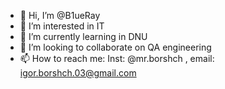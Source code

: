 - 👋 Hi, I’m @B1ueRay
- 👀 I’m interested in IT
- 🌱 I’m currently learning in DNU
- 💞️ I’m looking to collaborate on QA engineering
- 📫 How to reach me: Inst: @mr.borshch , email: igor.borshch.03@gmail.com

<!---
B1ueRay/B1ueRay is a ✨ special ✨ repository because its `README.md` (this file) appears on your GitHub profile.
You can click the Preview link to take a look at your changes.
--->
